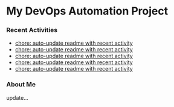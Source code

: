 # My DevOps Automation Project

### Recent Activities
<!-- activity:START -->
- [chore: auto-update readme with recent activity](https://github.com/kaigiii/mybowling-app/commit/bcb982ecf9abfb29edc0745b5dd52ff95e52371c)
- [chore: auto-update readme with recent activity](https://github.com/kaigiii/mybowling-app/commit/b64d445001f60e16dd872a12c8d951df78ad0ade)
- [chore: auto-update readme with recent activity](https://github.com/kaigiii/mybowling-app/commit/c6adbb1ed49f606a73e31936aa0afa643491233f)
- [chore: auto-update readme with recent activity](https://github.com/kaigiii/mybowling-app/commit/b84a369b2de91e0c50331fa505fb283d2dbdafb4)
- [chore: auto-update readme with recent activity](https://github.com/kaigiii/mybowling-app/commit/9fb2bd35f5e83df79df802383efcff8e1067e4e1)
<!-- activity:END -->

### About Me
<!-- MYLINKS:START -->
<!-- MYLINKS:END -->

update...
